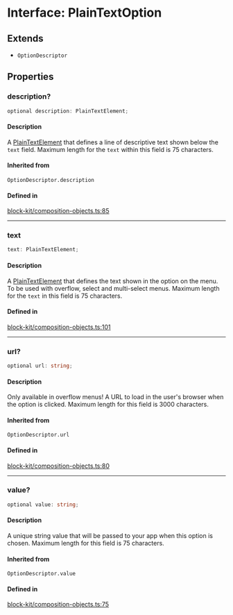# Interface: PlainTextOption

## Extends

- `OptionDescriptor`

## Properties

### description?

```ts
optional description: PlainTextElement;
```

#### Description

A [PlainTextElement](PlainTextElement.md) that defines a line of descriptive text shown below the `text` field.
Maximum length for the `text` within this field is 75 characters.

#### Inherited from

`OptionDescriptor.description`

#### Defined in

[block-kit/composition-objects.ts:85](https://github.com/slackapi/node-slack-sdk/blob/c15385ef93ccdde9702f52f7d1f445999203d794/packages/types/src/block-kit/composition-objects.ts#L85)

***

### text

```ts
text: PlainTextElement;
```

#### Description

A [PlainTextElement](PlainTextElement.md) that defines the text shown in the option on the menu. To be used with
overflow, select and multi-select menus. Maximum length for the `text` in this field is 75 characters.

#### Defined in

[block-kit/composition-objects.ts:101](https://github.com/slackapi/node-slack-sdk/blob/c15385ef93ccdde9702f52f7d1f445999203d794/packages/types/src/block-kit/composition-objects.ts#L101)

***

### url?

```ts
optional url: string;
```

#### Description

Only available in overflow menus! A URL to load in the user's browser when the option is clicked.
Maximum length for this field is 3000 characters.

#### Inherited from

`OptionDescriptor.url`

#### Defined in

[block-kit/composition-objects.ts:80](https://github.com/slackapi/node-slack-sdk/blob/c15385ef93ccdde9702f52f7d1f445999203d794/packages/types/src/block-kit/composition-objects.ts#L80)

***

### value?

```ts
optional value: string;
```

#### Description

A unique string value that will be passed to your app when this option is chosen.
Maximum length for this field is 75 characters.

#### Inherited from

`OptionDescriptor.value`

#### Defined in

[block-kit/composition-objects.ts:75](https://github.com/slackapi/node-slack-sdk/blob/c15385ef93ccdde9702f52f7d1f445999203d794/packages/types/src/block-kit/composition-objects.ts#L75)
